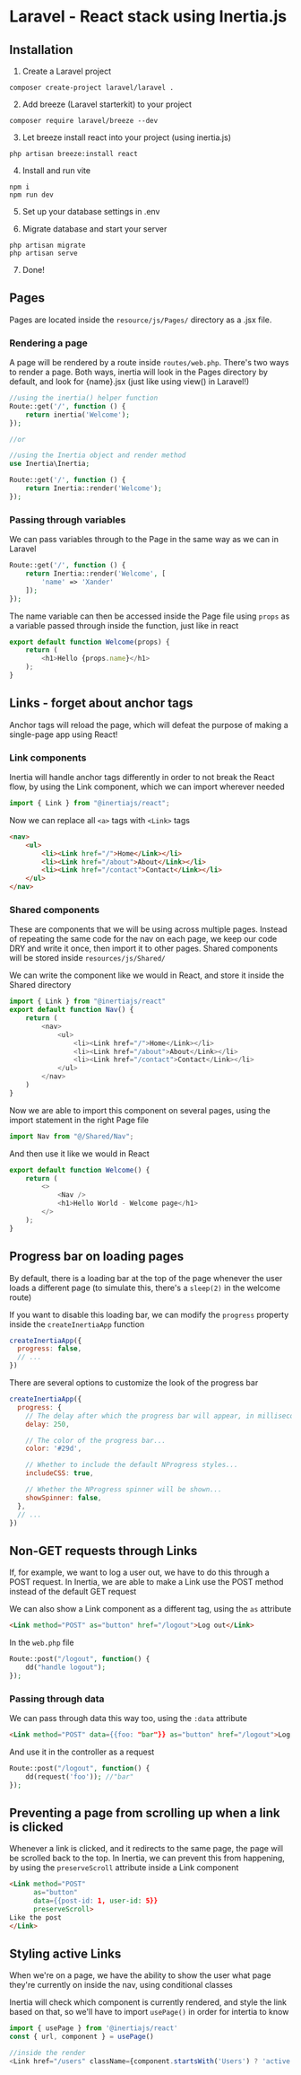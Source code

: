 # Laravel - React stack using Inertia.js
## Installation
1. Create a Laravel project
```
composer create-project laravel/laravel .
```
2. Add breeze (Laravel starterkit) to your project
```
composer require laravel/breeze --dev
```
3. Let breeze install react into your project (using inertia.js)
```
php artisan breeze:install react
```
4. Install and run vite
```
npm i
npm run dev
```
5. Set up your database settings in .env

6. Migrate database and start your server
```
php artisan migrate
php artisan serve
```
7. Done!

## Pages
Pages are located inside the `resource/js/Pages/` directory as a .jsx file.
### Rendering a page
A page will be rendered by a route inside `routes/web.php`. 
There's two ways to render a page. Both ways, inertia will look in the Pages directory by default, and look for {name}.jsx (just like using view() in Laravel!)
```php
//using the inertia() helper function
Route::get('/', function () {
    return inertia('Welcome');
});

//or

//using the Inertia object and render method
use Inertia\Inertia;

Route::get('/', function () {
    return Inertia::render('Welcome');
});
```
### Passing through variables
We can pass variables through to the Page in the same way as we can in Laravel
```php
Route::get('/', function () {
    return Inertia::render('Welcome', [
        'name' => 'Xander'
    ]);
});
```
The name variable can then be accessed inside the Page file using `props` as a variable passed through inside the function, just like in react
```js
export default function Welcome(props) {
    return (
        <h1>Hello {props.name}</h1>
    );
}
```
## Links - forget about anchor tags
Anchor tags will reload the page, which will defeat the purpose of making a single-page app using React!
### Link components
Inertia will handle anchor tags differently in order to not break the React flow, by using the Link component, which we can import wherever needed
```js
import { Link } from "@inertiajs/react";
```
Now we can replace all `<a>` tags with `<Link>` tags
```html
<nav>
    <ul>
        <li><Link href="/">Home</Link></li>
        <li><Link href="/about">About</Link></li>
        <li><Link href="/contact">Contact</Link></li>
    </ul>
</nav>
```
### Shared components
These are components that we will be using across multiple pages. Instead of repeating the same code for the nav on each page, we keep our code DRY and write it once, then import it to other pages. Shared components will be stored inside `resources/js/Shared/`

We can write the component like we would in React, and store it inside the Shared directory
```js
import { Link } from "@inertiajs/react"
export default function Nav() {
    return (
        <nav>
            <ul>
                <li><Link href="/">Home</Link></li>
                <li><Link href="/about">About</Link></li>
                <li><Link href="/contact">Contact</Link></li>
            </ul>
        </nav>   
    )
}
```
Now we are able to import this component on several pages, using the import statement in the right Page file
```js
import Nav from "@/Shared/Nav";
```
And then use it like we would in React
```js
export default function Welcome() {
    return (
        <>
            <Nav />
            <h1>Hello World - Welcome page</h1>
        </>
    );
}
```

## Progress bar on loading pages
By default, there is a loading bar at the top of the page whenever the user loads a different page (to simulate this, there's a `sleep(2)` in the welcome route)

If you want to disable this loading bar, we can modify the `progress` property inside the `createInertiaApp` function
```js
createInertiaApp({
  progress: false,
  // ...
})
```
There are several options to customize the look of the progress bar
```js
createInertiaApp({
  progress: {
    // The delay after which the progress bar will appear, in milliseconds...
    delay: 250,

    // The color of the progress bar...
    color: '#29d',

    // Whether to include the default NProgress styles...
    includeCSS: true,

    // Whether the NProgress spinner will be shown...
    showSpinner: false,
  },
  // ...
})
```

## Non-GET requests through Links
If, for example, we want to log a user out, we have to do this through a POST request. In Inertia, we are able to make a Link use the POST method instead of the default GET request

We can also show a Link component as a different tag, using the `as` attribute
```html
<Link method="POST" as="button" href="/logout">Log out</Link>
```
In the `web.php` file
```php
Route::post("/logout", function() {
    dd("handle logout");
});
```
### Passing through data
We can pass through data this way too, using the `:data` attribute
```html
<Link method="POST" data={{foo: "bar"}} as="button" href="/logout">Log out</Link>
```
And use it in the controller as a request
```php
Route::post("/logout", function() {
    dd(request('foo')); //"bar"
});
```

## Preventing a page from scrolling up when a link is clicked
Whenever a link is clicked, and it redirects to the same page, the page will be scrolled back to the top. In Inertia, we can prevent this from happening, by using the `preserveScroll` attribute inside a Link component
```html
<Link method="POST" 
      as="button"
      data={{post-id: 1, user-id: 5}}  
      preserveScroll>
Like the post
</Link>
```

## Styling active Links
When we're on a page, we have the ability to show the user what page they're currently on inside the nav, using conditional classes

Inertia will check which component is currently rendered, and style the link based on that, so we'll have to import `usePage()` in order for intertia to know
```js
import { usePage } from '@inertiajs/react'
const { url, component } = usePage()

//inside the render
<Link href="/users" className={component.startsWith('Users') ? 'active' : ''}>Users</Link>
```
